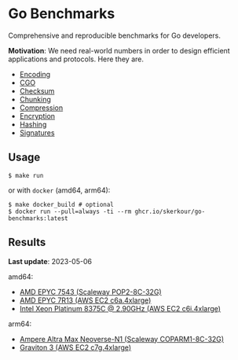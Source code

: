 # Go Benchmarks

Comprehensive and reproducible benchmarks for Go developers.

**Motivation**: We need real-world numbers in order to design efficient applications and protocols. Here they are.


* [Encoding](encoding)
* [CGO](cgo)
* [Checksum](checksum)
* [Chunking](chunking)
* [Compression](compression)
* [Encryption](encryption)
* [Hashing](hashing)
* [Signatures](signatures)


## Usage

```shell
$ make run
```

or with `docker` (amd64, arm64):

```shell
$ make docker_build # optional
$ docker run --pull=always -ti --rm ghcr.io/skerkour/go-benchmarks:latest
```
<!--
apt update && apt upgrade -y && apt dist-upgrade -y
curl -fsSL https://get.docker.com -o /tmp/get-docker.sh && sh /tmp/get-docker.sh
reboot
docker run --pull=always -d ghcr.io/skerkour/go-benchmarks:latest
ssh xx@xx -i xx 'docker logs xx'
-->

## Results

**Last update**: 2023-05-06

amd64:
* [AMD EPYC 7543 (Scaleway POP2-8C-32G)](results/scaleway_POP2-8C-32G.txt)
* [AMD EPYC 7R13 (AWS EC2 c6a.4xlarge)](results/aws_c6a_4xlarge.txt)
* [Intel Xeon Platinum 8375C @ 2.90GHz (AWS EC2 c6i.4xlarge)](results/aws_c6i_4xlarge.txt)

arm64:
* [Ampere Altra Max Neoverse-N1 (Scaleway COPARM1-8C-32G)](results/scaleway_COPARM1-8C-32G.txt)
* [Graviton 3 (AWS EC2 c7g.4xlarge)](results/aws_c7g_4xlarge.txt)
